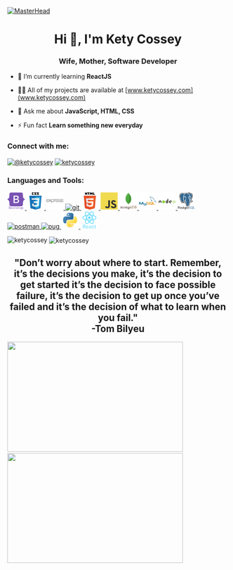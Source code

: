 
[![MasterHead](https://i.pinimg.com/originals/29/a5/74/29a57427d192c709ab5e03cdb3361c17.jpg)](www.ketycossey.com)

<h1 align="center">Hi 👋, I'm Kety Cossey</h1>
<h3 align="center">Wife, Mother, Software Developer</h3>


- 🌱 I’m currently learning **ReactJS**

- 👨‍💻 All of my projects are available at [www.ketycossey.com](www.ketycossey.com)

- 💬 Ask me about **JavaScript, HTML, CSS**

- ⚡ Fun fact **Learn something new everyday**

<h3 align="left">Connect with me:</h3>
<p align="left">
<a href="https://twitter.com/@ketycossey" target="blank"><img align="center" src="https://raw.githubusercontent.com/rahuldkjain/github-profile-readme-generator/master/src/images/icons/Social/twitter.svg" alt="@ketycossey" height="30" width="40" /></a>
<a href="https://linkedin.com/in/ketycossey" target="blank"><img align="center" src="https://raw.githubusercontent.com/rahuldkjain/github-profile-readme-generator/master/src/images/icons/Social/linked-in-alt.svg" alt="ketycossey" height="30" width="40" /></a>
</p>

<h3 align="left">Languages and Tools:</h3>
<p align="left"> <a href="https://getbootstrap.com" target="_blank" rel="noreferrer"> <img src="https://raw.githubusercontent.com/devicons/devicon/master/icons/bootstrap/bootstrap-plain-wordmark.svg" alt="bootstrap" width="40" height="40"/> </a> <a href="https://www.w3schools.com/css/" target="_blank" rel="noreferrer"> <img src="https://raw.githubusercontent.com/devicons/devicon/master/icons/css3/css3-original-wordmark.svg" alt="css3" width="40" height="40"/> </a> <a href="https://expressjs.com" target="_blank" rel="noreferrer"> <img src="https://raw.githubusercontent.com/devicons/devicon/master/icons/express/express-original-wordmark.svg" alt="express" width="40" height="40"/> </a> <a href="https://git-scm.com/" target="_blank" rel="noreferrer"> <img src="https://www.vectorlogo.zone/logos/git-scm/git-scm-icon.svg" alt="git" width="40" height="40"/> </a> <a href="https://www.w3.org/html/" target="_blank" rel="noreferrer"> <img src="https://raw.githubusercontent.com/devicons/devicon/master/icons/html5/html5-original-wordmark.svg" alt="html5" width="40" height="40"/> </a> <a href="https://developer.mozilla.org/en-US/docs/Web/JavaScript" target="_blank" rel="noreferrer"> <img src="https://raw.githubusercontent.com/devicons/devicon/master/icons/javascript/javascript-original.svg" alt="javascript" width="40" height="40"/> </a> <a href="https://www.mongodb.com/" target="_blank" rel="noreferrer"> <img src="https://raw.githubusercontent.com/devicons/devicon/master/icons/mongodb/mongodb-original-wordmark.svg" alt="mongodb" width="40" height="40"/> </a> <a href="https://www.mysql.com/" target="_blank" rel="noreferrer"> <img src="https://raw.githubusercontent.com/devicons/devicon/master/icons/mysql/mysql-original-wordmark.svg" alt="mysql" width="40" height="40"/> </a> <a href="https://nodejs.org" target="_blank" rel="noreferrer"> <img src="https://raw.githubusercontent.com/devicons/devicon/master/icons/nodejs/nodejs-original-wordmark.svg" alt="nodejs" width="40" height="40"/> </a> <a href="https://www.postgresql.org" target="_blank" rel="noreferrer"> <img src="https://raw.githubusercontent.com/devicons/devicon/master/icons/postgresql/postgresql-original-wordmark.svg" alt="postgresql" width="40" height="40"/> </a> <a href="https://postman.com" target="_blank" rel="noreferrer"> <img src="https://www.vectorlogo.zone/logos/getpostman/getpostman-icon.svg" alt="postman" width="40" height="40"/> </a> <a href="https://pugjs.org" target="_blank" rel="noreferrer"> <img src="https://cdn.worldvectorlogo.com/logos/pug.svg" alt="pug" width="40" height="40"/> </a> <a href="https://www.python.org" target="_blank" rel="noreferrer"> <img src="https://raw.githubusercontent.com/devicons/devicon/master/icons/python/python-original.svg" alt="python" width="40" height="40"/> </a> <a href="https://reactjs.org/" target="_blank" rel="noreferrer"> <img src="https://raw.githubusercontent.com/devicons/devicon/master/icons/react/react-original-wordmark.svg" alt="react" width="40" height="40"/> </a> </p>

<p><img align="left" src="https://github-readme-stats.vercel.app/api/top-langs?username=ketycossey&show_icons=true&locale=en&layout=compact" alt="ketycossey" /></p>

<p>&nbsp;<img align="center" src="https://github-readme-stats.vercel.app/api?username=ketycossey&show_icons=true&locale=en" alt="ketycossey" /></p>
 
 
 
 <h2 align='center'>"Don’t worry about where to start. Remember, it’s the decisions you make, it’s the decision to get started it’s the decision to face possible failure, it’s the decision to get up once you’ve failed and it’s the decision of what to learn when you fail."  
 </br>-Tom Bilyeu</h2>    

<p float="center">
<img src='https://i.pinimg.com/originals/ae/0a/64/ae0a6436fc493988d55cf19d73fa05e2.gif' height= "250" width="400"/>
<img src='https://i.pinimg.com/originals/d5/0a/b1/d50ab17486f6b16899ea70898e858105.gif' height="250" width="400">
</p>

 
